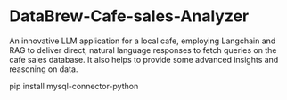 # DataBrew-Cafe-sales-Analyzer
An innovative LLM application for a local cafe, employing Langchain and RAG to deliver direct, natural language responses to fetch queries on the cafe sales database. It also helps to provide some advanced insights and reasoning on data. 


pip install mysql-connector-python
